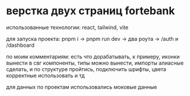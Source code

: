 # верстка двух страниц fortebank

использованные технологии: react, tailwind, vite

для запуска проекта: pnpm i -> pnpm run dev -> два роута -> /auth и /dashboard

по моим комментариям: есть что дорабатывать, к примеру, иконки вынести в свг компоненты, типы можно вынести, импорты алиасные сделать, и по структуре пройтись, подключить шрифты, цвета корректные использовать и тд


для данных по проектам использовались моковые данные
